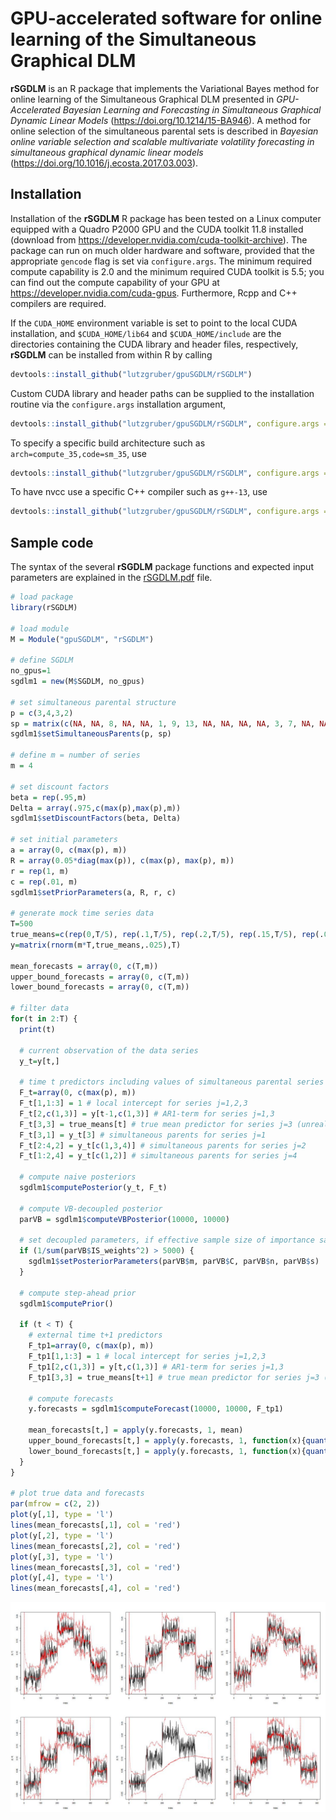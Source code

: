 # GPU-accelerated software for online learning of the Simultaneous Graphical DLM

**rSGDLM** is an R package that implements the Variational Bayes method for online learning of the Simultaneous Graphical DLM presented in *GPU-Accelerated Bayesian Learning and Forecasting in Simultaneous Graphical Dynamic Linear Models* (https://doi.org/10.1214/15-BA946). A method for online selection of the simultaneous parental sets is described in *Bayesian online variable selection and scalable multivariate volatility forecasting in simultaneous graphical dynamic linear models* (https://doi.org/10.1016/j.ecosta.2017.03.003).

## Installation

Installation of the **rSGDLM** R package has been tested on a Linux computer equipped with a Quadro P2000 GPU and the CUDA toolkit 11.8 installed (download from https://developer.nvidia.com/cuda-toolkit-archive). The package can run on much older hardware and software, provided that the appropriate `gencode` flag is set via `configure.args`. The minimum required compute capability is 2.0 and the minimum required CUDA toolkit is 5.5; you can find out the compute capability of your GPU at https://developer.nvidia.com/cuda-gpus. Furthermore, Rcpp and C++ compilers are required.

If the `CUDA_HOME` environment variable is set to point to the local CUDA installation, and `$CUDA_HOME/lib64` and `$CUDA_HOME/include` are the directories containing the CUDA library and header files, respectively, **rSGDLM** can be installed from within R by calling

```r
devtools::install_github("lutzgruber/gpuSGDLM/rSGDLM") 
```

Custom CUDA library and header paths can be supplied to the installation routine via the `configure.args` installation argument,

```r
devtools::install_github("lutzgruber/gpuSGDLM/rSGDLM", configure.args = list(rSGDLM = c("--with-cuda-lib=CUDA_LIB_DIR", "--with-cuda-include=CUDA_INC_DIR"))) 
```

To specify a specific build architecture such as `arch=compute_35,code=sm_35`, use

```r
devtools::install_github("lutzgruber/gpuSGDLM/rSGDLM", configure.args = list(rSGDLM = "--with-nvcc-gencode='arch=compute_35,code=sm_35'")) 
```

To have nvcc use a specific C++ compiler such as `g++-13`, use

```r
devtools::install_github("lutzgruber/gpuSGDLM/rSGDLM", configure.args = list(rSGDLM = "--with-nvcc-flags='-ccbin g++-13'")) 
```

## Sample code

The syntax of the several **rSGDLM** package functions and expected input parameters are explained in the [rSGDLM.pdf](rSGDLM.pdf) file.

```r
# load package
library(rSGDLM)

# load module
M = Module("gpuSGDLM", "rSGDLM")

# define SGDLM
no_gpus=1
sgdlm1 = new(M$SGDLM, no_gpus)

# set simultaneous parental structure
p = c(3,4,3,2)
sp = matrix(c(NA, NA, 8, NA, NA, 1, 9, 13, NA, NA, NA, NA, 3, 7, NA, NA), max(p))
sgdlm1$setSimultaneousParents(p, sp)

# define m = number of series
m = 4

# set discount factors
beta = rep(.95,m)
Delta = array(.975,c(max(p),max(p),m))
sgdlm1$setDiscountFactors(beta, Delta)

# set initial parameters
a = array(0, c(max(p), m))
R = array(0.05*diag(max(p)), c(max(p), max(p), m))
r = rep(1, m)
c = rep(.01, m)
sgdlm1$setPriorParameters(a, R, r, c)

# generate mock time series data
T=500
true_means=c(rep(0,T/5), rep(.1,T/5), rep(.2,T/5), rep(.15,T/5), rep(.05,T/5))
y=matrix(rnorm(m*T,true_means,.025),T)

mean_forecasts = array(0, c(T,m))
upper_bound_forecasts = array(0, c(T,m))
lower_bound_forecasts = array(0, c(T,m))

# filter data
for(t in 2:T) {
  print(t)

  # current observation of the data series
  y_t=y[t,]
  
  # time t predictors including values of simultaneous parental series
  F_t=array(0, c(max(p), m))
  F_t[1,1:3] = 1 # local intercept for series j=1,2,3
  F_t[2,c(1,3)] = y[t-1,c(1,3)] # AR1-term for series j=1,3
  F_t[3,3] = true_means[t] # true mean predictor for series j=3 (unrealistic in practice!)
  F_t[3,1] = y_t[3] # simultaneous parents for series j=1
  F_t[2:4,2] = y_t[c(1,3,4)] # simultaneous parents for series j=2
  F_t[1:2,4] = y_t[c(1,2)] # simultaneous parents for series j=4
  
  # compute naive posteriors
  sgdlm1$computePosterior(y_t, F_t)
  
  # compute VB-decoupled posterior
  parVB = sgdlm1$computeVBPosterior(10000, 10000)
  
  # set decoupled parameters, if effective sample size of importance sample is greater than 5000
  if (1/sum(parVB$IS_weights^2) > 5000) {
    sgdlm1$setPosteriorParameters(parVB$m, parVB$C, parVB$n, parVB$s)
  }
  
  # compute step-ahead prior
  sgdlm1$computePrior()
  
  if (t < T) {
    # external time t+1 predictors 
    F_tp1=array(0, c(max(p), m))
    F_tp1[1,1:3] = 1 # local intercept for series j=1,2,3
    F_tp1[2,c(1,3)] = y[t,c(1,3)] # AR1-term for series j=1,3
    F_tp1[3,3] = true_means[t+1] # true mean predictor for series j=3 (unrealistic in practice!)
  
    # compute forecasts 
    y.forecasts = sgdlm1$computeForecast(10000, 10000, F_tp1)
  
    mean_forecasts[t,] = apply(y.forecasts, 1, mean)
    upper_bound_forecasts[t,] = apply(y.forecasts, 1, function(x){quantile(x, .95)})
    lower_bound_forecasts[t,] = apply(y.forecasts, 1, function(x){quantile(x, .05)})
  }
}

# plot true data and forecasts
par(mfrow = c(2, 2))
plot(y[,1], type = 'l')
lines(mean_forecasts[,1], col = 'red')
plot(y[,2], type = 'l')
lines(mean_forecasts[,2], col = 'red')
plot(y[,3], type = 'l')
lines(mean_forecasts[,3], col = 'red')
plot(y[,4], type = 'l')
lines(mean_forecasts[,4], col = 'red')
```
![Forecast and observed data](README-plot1.jpg)
